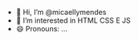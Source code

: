 - 👋 Hi, I’m @micaellymendes
- 👀 I’m interested in HTML CSS E JS 
- 😄 Pronouns: ...
  

<!---
micaellymndes/micaellymndes is a ✨ special ✨ repository because its `README.md` (this file) appears on your GitHub profile.
You can click the Preview link to take a look at your changes.
--->
